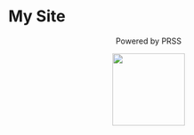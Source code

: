 <h1>My Site</h1>
<div align="center">
  <p>Powered by PRSS</p>
  <a href="https://prss.io"><img src="https://i.imgur.com/5OQD7eL.png" width="130" /></a>
</div>
